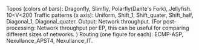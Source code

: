 Topos (colors of bars): Dragonfly, Slimfly, Polarfly(Dante's Fork), Jellyfish. 10<V<200
Traffic patterns (x axis): Uniform, Shift_1, Shift_quater, Shift_half, Diagonal_1, Diagonal_quater.
Output: Network throughput. (For post-processing: Network throughput per EP, this can be useful for comparing different sizes of networks. )
Routing (one figure for each): ECMP-ASP, Nexullance_APST4, Nexullance_IT. 